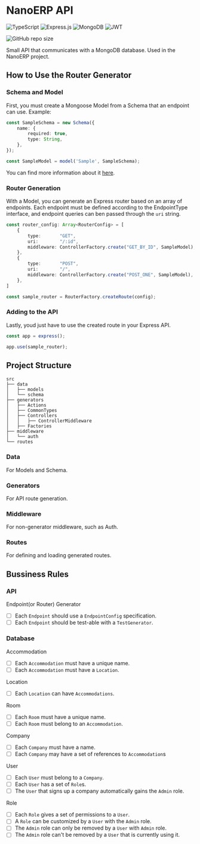 # NanoERP API

![TypeScript](https://img.shields.io/badge/typescript-%23007ACC.svg?style=for-the-badge&logo=typescript&logoColor=white) ![Express.js](https://img.shields.io/badge/express.js-%23404d59.svg?style=for-the-badge&logo=express&logoColor=%2361DAFB) ![MongoDB](https://img.shields.io/badge/MongoDB-%234ea94b.svg?style=for-the-badge&logo=mongodb&logoColor=white) ![JWT](https://img.shields.io/badge/JWT-black?style=for-the-badge&logo=JSON%20web%20tokens)

![GitHub repo size](https://img.shields.io/github/repo-size/Mongark/nanoerp-api)

Small API that communicates with a MongoDB database. Used in the NanoERP project.

## How to Use the Router Generator

### Schema and Model

First, you must create a Mongoose Model from a Schema that an endpoint can use. Example:

```typescript
const SampleSchema = new Schema({
    name: {
        required: true,
        type: String,
    },
});

const SampleModel = model('Sample', SampleSchema);
```

You can find more information about it [here](https://mongoosejs.com/docs/models.html).

### Router Generation

With a Model, you can generate an Express router based on an array of endpoints. Each endpoint must be defined according to the EndpointType interface, and endpoint queries can ben passed through the `uri` string.

```typescript
const router_config: Array<RouterConfig> = [
    {
        type:       "GET",
        uri:        "/:id",
        middleware: ControllerFactory.create("GET_BY_ID", SampleModel),
    },
    {
        type:       "POST",
        uri:        "/",
        middleware: ControllerFactory.create("POST_ONE", SampleModel),
    },
]

const sample_router = RouterFactory.createRoute(config);
```

### Adding to the API

Lastly, youd just have to use the created route in your Express API.

```typescript
const app = express();

app.use(sample_router);
```

## Project Structure
```
src
├── data
│   ├── models
│   └── schema
├── generators
│   ├── Actions
│   ├── CommonTypes
│   ├── Controllers
│   │   ├── ControllerMiddleware
│   ├── Factories
├── middleware
│   └── auth
└── routes
```

### Data
For Models and Schema.

### Generators
For API route generation.

### Middleware
For non-generator middleware, such as Auth.

### Routes
For defining and loading generated routes.

## Bussiness Rules

### API

Endpoint(or Router) Generator

- [ ] Each `Endpoint` should use a `EndpointConfig` specification.
- [ ] Each `Endpoint` should be test-able with a `TestGenerator`.

### Database

Accommodation

- [ ] Each `Accommodation` must have a unique name.
- [ ] Each `Accommodation` must have a `Location`.

Location

- [ ] Each `Location` can have `Accommodations`.

Room

- [ ] Each `Room` must have a unique name.
- [ ] Each `Room` must belong to an `Accommodation`.

Company

- [ ] Each `Company` must have a name.
- [ ] Each `Company` may have a set of references to `Accommodation`s

User

- [ ] Each `User` must belong to a `Company`.
- [ ] Each `User` has a set of `Role`s.
- [ ] The `User` that signs up a company automatically gains the `Admin` role.

Role

- [ ] Each `Role` gives a set of permissions to a `User`.
- [ ] A `Role` can be customized by a `User` with the `Admin` role.
- [ ] The `Admin` role can only be removed by a `User` with `Admin` role.
- [ ] The `Admin` role can't be removed by a `User` that is currently using it.
